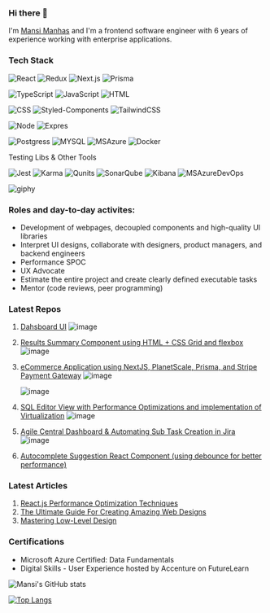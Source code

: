 ### Hi there 👋

I'm [Mansi Manhas](https://www.linkedin.com/in/mansimanhas/) and I'm a frontend software engineer with 6 years of experience working with enterprise applications. 

### Tech Stack 

![React](https://img.shields.io/badge/-React-000?&logo=React)
![Redux](https://img.shields.io/badge/-Redux-000?&logo=Redux)
![Next.js](https://img.shields.io/badge/-Next.js-000?&logo=Next.js)
![Prisma](https://img.shields.io/badge/-Prisma-000?&logo=prisma)

![TypeScript](https://img.shields.io/badge/-TypeScript-000?&logo=TypeScript)
![JavaScript](https://img.shields.io/badge/-JavaScript-000?&logo=JavaScript)
![HTML](https://img.shields.io/badge/-HTML-000?&logo=HTML)

![CSS](https://img.shields.io/badge/-CSS-000?&logo=CSS)
![Styled-Components](https://img.shields.io/badge/-StyledComponents-000?&logo=StyledComponents)
![TailwindCSS](https://img.shields.io/badge/-TailwindCSS-000?&logo=tailwindcss)

![Node](https://img.shields.io/badge/-Node-000?&logo=Node)
![Expres](https://img.shields.io/badge/-Express-000?&logo=Express)

![Postgress](https://img.shields.io/badge/-Postgress-000?&logo=Postgress)
![MYSQL](https://img.shields.io/badge/-MYSQL-000?&logo=MYSQL)
![MSAzure](https://img.shields.io/badge/-MSAzure-000?&logo=Azure)
![Docker](https://img.shields.io/badge/-Docker-000?&logo=Docker)

Testing Libs & Other Tools

![Jest](https://img.shields.io/badge/-Jest-000?&logo=Jest)
![Karma](https://img.shields.io/badge/-Karma-000?&logo=Karma)
![Qunits](https://img.shields.io/badge/-Qunits-000?&logo=Qunit)
![SonarQube](https://img.shields.io/badge/-SonarQube-000?&logo=SonarQube)
![Kibana](https://img.shields.io/badge/-Kibana-000?&logo=Kibana)
![MSAzureDevOps](https://img.shields.io/badge/-MSAzure-000?&logo=Azure)

![giphy](https://user-images.githubusercontent.com/18692751/219429648-5ca7da55-ed8b-47b1-82fb-80714eafb819.gif)

### Roles and day-to-day activites:
- Development of webpages, decoupled components and high-quality UI libraries
- Interpret UI designs, collaborate with designers, product managers, and backend engineers
- Performance SPOC 
- UX Advocate
- Estimate the entire project and create clearly defined executable tasks
- Mentor (code reviews, peer programming)

### Latest Repos

1. [Dahsboard UI](https://github.com/mansi-manhas/dashboard)
![image](https://user-images.githubusercontent.com/18692751/235984722-f0a6d53c-fd04-48a9-84bb-184f80c60778.png)

2. [Results Summary Component using HTML + CSS Grid and flexbox](https://github.com/mansi-manhas/result-summary-component-using-css-grid-and-flexbox)
![image](https://user-images.githubusercontent.com/18692751/235986292-d19c0f00-558b-4b97-95d0-b9eda811c5b6.png)

3. [eCommerce Application using NextJS, PlanetScale, Prisma, and Stripe Payment Gateway](https://github.com/mansi-manhas/ecommerce-website-using-nextjs-planetscale-prisma-and-stripe/tree/main)
   ![image](https://github.com/mansi-manhas/mansi-manhas/assets/18692751/74d4d6ea-4e6b-4958-a3aa-86c2d7f90519)

   ![image](https://github.com/mansi-manhas/mansi-manhas/assets/18692751/45914a75-6d9e-4ecb-9f2c-a2e3255cce1a)


4. [SQL Editor View with Performance Optimizations and implementation of Virtualization](https://github.com/mansi-manhas/sql-query-editor-view)
![image](https://user-images.githubusercontent.com/18692751/236386041-0f763645-49e7-4abe-920d-a350554845a0.png)

5. [Agile Central Dashboard & Automating Sub Task Creation in Jira](https://github.com/mansi-manhas/jira-board-daily-scrum)
![image](https://user-images.githubusercontent.com/18692751/219423213-b048ce86-d0d7-4890-97e5-c35469c2f92b.png)

6. [Autocomplete Suggestion React Component (using debounce for better performance)](https://github.com/mansi-manhas/react-autocomplete-autosuggestion-component)


### Latest Articles

1. [React.js Performance Optimization Techniques](https://levelup.gitconnected.com/react-js-performance-optimization-techniques-39728d89e56e)
2. [The Ultimate Guide For Creating Amazing Web Designs](https://medium.com/geekculture/the-ultimate-guide-for-creating-amazing-web-designs-141c366ec51f)
3. [Mastering Low-Level Design](https://levelup.gitconnected.com/mastering-low-level-design-technical-interviews-tips-and-resources-1df00522d334)

### Certifications

- Microsoft Azure Certified: Data Fundamentals
- Digital Skills - User Experience hosted by Accenture on FutureLearn


![Mansi's GitHub stats](https://github-readme-stats.vercel.app/api?username=mansi-manhas&hide=contribs,prs,issues&theme=dark)

[![Top Langs](https://github-readme-stats.vercel.app/api/top-langs/?username=mansi-manhas&hide_progress=true&theme=dark)](https://github.com/mansi-manhas/github-readme-stats)

<!--
**mansi-manhas/mansi-manhas** is a ✨ _special_ ✨ repository because its `README.md` (this file) appears on your GitHub profile.

Here are some ideas to get you started:

- 🔭 I’m currently working on ...
- 🌱 I’m currently learning ...
- 👯 I’m looking to collaborate on ...
- 🤔 I’m looking for help with ...
- 💬 Ask me about ...
- 📫 How to reach me: ...
- 😄 Pronouns: ...
- ⚡ Fun fact: ...
-->
